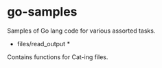 go-samples
==========

Samples of Go lang code for various assorted tasks.

* files/read_output *

Contains functions for Cat-ing files.
